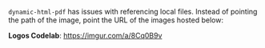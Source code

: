 `dynamic-html-pdf` has issues with referencing local files. 
Instead of pointing the path of the image, point the URL of the images hosted below:

**Logos Codelab**: https://imgur.com/a/8Cq0B9v